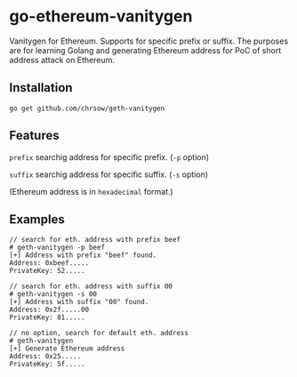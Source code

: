 # go-ethereum-vanitygen
Vanitygen for Ethereum. Supports for specific prefix or suffix. 
The purposes are for learning Golang and generating Ethereum address for PoC of short address attack on Ethereum.

## Installation
```
go get github.com/chrsow/geth-vanitygen
```

## Features
`prefix` searchig address for specific prefix. (`-p` option)

`suffix` searchig address for specific suffix. (`-s` option)

(Ethereum address is in `hexadecimal` format.)

## Examples
```
// search for eth. address with prefix beef
# geth-vanitygen -p beef
[+] Address with prefix "beef" found.
Address: 0xbeef.....
PrivateKey: 52.....

// search for eth. address with suffix 00
# geth-vanitygen -s 00
[+] Address with suffix "00" found.
Address: 0x2f.....00
PrivateKey: 81.....

// no option, search for default eth. address
# geth-vanitygen
[+] Generate Ethereum address
Address: 0x25.....
PrivateKey: 5f.....
```
